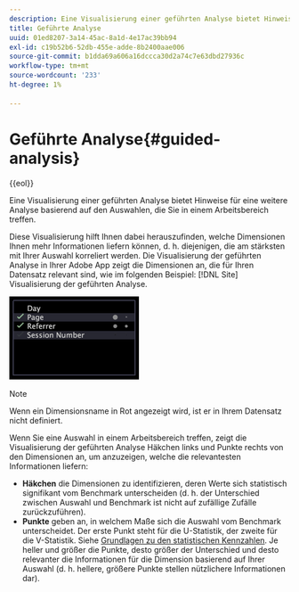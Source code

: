 ```yaml
---
description: Eine Visualisierung einer geführten Analyse bietet Hinweise für eine weitere Analyse basierend auf den Auswahlen, die Sie in einem Arbeitsbereich treffen.
title: Geführte Analyse
uuid: 01ed8207-3a14-45ac-8a1d-4e17ac39bb94
exl-id: c19b52b6-52db-455e-adde-8b2400aae006
source-git-commit: b1dda69a606a16dccca30d2a74c7e63dbd27936c
workflow-type: tm+mt
source-wordcount: '233'
ht-degree: 1%

---
```


# Geführte Analyse{#guided-analysis}

{{eol}}

Eine Visualisierung einer geführten Analyse bietet Hinweise für eine weitere Analyse basierend auf den Auswahlen, die Sie in einem Arbeitsbereich treffen.

Diese Visualisierung hilft Ihnen dabei herauszufinden, welche Dimensionen Ihnen mehr Informationen liefern können, d. h. diejenigen, die am stärksten mit Ihrer Auswahl korreliert werden. Die Visualisierung der geführten Analyse in Ihrer Adobe App zeigt die Dimensionen an, die für Ihren Datensatz relevant sind, wie im folgenden Beispiel: [!DNL Site] Visualisierung der geführten Analyse.

![](assets/vis_GuidedAnalysis.png)

>[!NOTE]
>
>Wenn ein Dimensionsname in Rot angezeigt wird, ist er in Ihrem Datensatz nicht definiert.

Wenn Sie eine Auswahl in einem Arbeitsbereich treffen, zeigt die Visualisierung der geführten Analyse Häkchen links und Punkte rechts von den Dimensionen an, um anzuzeigen, welche die relevantesten Informationen liefern:

* **Häkchen** die Dimensionen zu identifizieren, deren Werte sich statistisch signifikant vom Benchmark unterscheiden (d. h. der Unterschied zwischen Auswahl und Benchmark ist nicht auf zufällige Zufälle zurückzuführen).
* **Punkte** geben an, in welchem Maße sich die Auswahl vom Benchmark unterscheidet. Der erste Punkt steht für die U-Statistik, der zweite für die V-Statistik. Siehe [Grundlagen zu den statistischen Kennzahlen](../../../../home/c-get-started/c-analysis-vis/c-guided-analysis/c-stat-measures.md#concept-ba2c7f417f384dc0a3438fcb6e268708). Je heller und größer die Punkte, desto größer der Unterschied und desto relevanter die Informationen für die Dimension basierend auf Ihrer Auswahl (d. h. hellere, größere Punkte stellen nützlichere Informationen dar).
